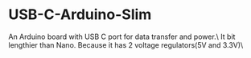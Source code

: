 # USB-C-Arduino-Slim 
An Arduino board with USB C port for data transfer and power.\\
It bit lengthier than Nano. Because it has 2 voltage regulators(5V and 3.3V)\\
